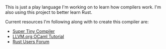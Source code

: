 This is just a play language I'm working on to learn how compilers work.  I'm also using this project to better learn Rust.

Current resources I'm following along with to create this compiler are:

* [Super Tiny Compiler](https://github.com/thejameskyle/the-super-tiny-compiler/blob/master/the-super-tiny-compiler.js)
* [LLVM.org OCaml Tutorial](http://llvm.org/docs/tutorial/OCamlLangImpl1.html)
* [Rust Users Forum](http://users.rust-lang.org)
